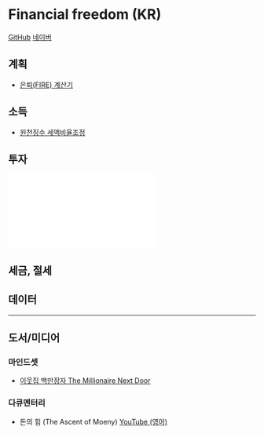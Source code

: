 
# Financial freedom (KR)

[GitHub](https://github.com/somidad/financial-freedom-kr) [네이버](https://blog.naver.com/zirimo)

## 계획

- [은퇴(FIRE) 계산기](./%EC%9D%80%ED%87%B4(FIRE)%20%EA%B3%84%EC%82%B0%EA%B8%B0.md)

## 소득

- [원천징수 세액비율조정](./%EC%9B%90%EC%B2%9C%EC%A7%95%EC%88%98%20%EC%84%B8%EC%95%A1%EB%B9%84%EC%9C%A8%EC%A1%B0%EC%A0%95.md)

## 투자

![투자 컨텐츠지도](%ED%88%AC%EC%9E%90%20%EC%BB%A8%ED%85%90%EC%B8%A0%EC%A7%80%EB%8F%84.md)

## 세금, 절세



## 데이터

---

## 도서/미디어

### 마인드셋

- [이웃집 백만장자 The Millionaire Next Door](./%EC%9D%B4%EC%9B%83%EC%A7%91%20%EB%B0%B1%EB%A7%8C%EC%9E%A5%EC%9E%90%20The%20Millionaire%20Next%20Door.md)

### 다큐멘터리

- 돈의 힘 (The Ascent of Moeny) [YouTube (영어)](https://youtube.com/playlist?list=PLSP9UbXmBuqq2VIdj2JhYgjlYVWrWC2or&si=GFw7ld5-WKSPaIO4)

